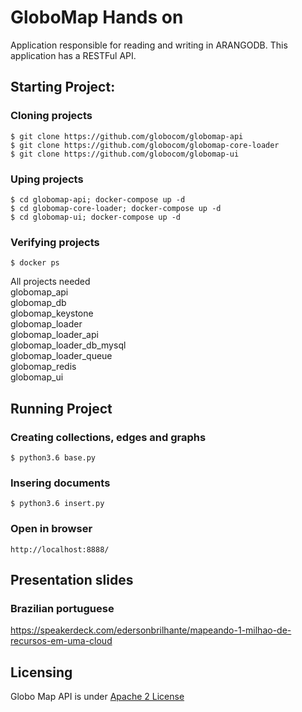 # GloboMap Hands on

Application responsible for reading and writing in ARANGODB. This application has a RESTFul API.

## Starting Project:

### Cloning projects
`$ git clone https://github.com/globocom/globomap-api ` <br>
`$ git clone https://github.com/globocom/globomap-core-loader ` <br>
`$ git clone https://github.com/globocom/globomap-ui ` <br>

### Uping projects
`$ cd globomap-api; docker-compose up -d ` <br>
`$ cd globomap-core-loader; docker-compose up -d ` <br>
`$ cd globomap-ui; docker-compose up -d ` <br>

### Verifying projects 
`$ docker ps `

All projects needed<br>
globomap_api <br>
globomap_db <br>
globomap_keystone <br>
globomap_loader <br>
globomap_loader_api <br>
globomap_loader_db_mysql <br>
globomap_loader_queue <br>
globomap_redis <br>
globomap_ui <br>

## Running Project
### Creating collections, edges and graphs
`$ python3.6 base.py `

### Insering documents
`$ python3.6 insert.py `

### Open in browser
`http://localhost:8888/`

## Presentation slides
### Brazilian portuguese
https://speakerdeck.com/edersonbrilhante/mapeando-1-milhao-de-recursos-em-uma-cloud


## Licensing

Globo Map API is under [Apache 2 License](./LICENSE)
